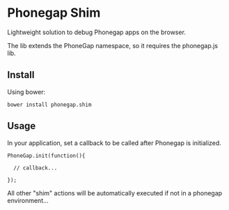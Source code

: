 # Phonegap Shim

Lightweight solution to debug Phonegap apps on the browser. 

The lib extends the PhoneGap namespace, so it requires the phonegap.js lib.


## Install

Using bower:
```
bower install phonegap.shim
```

## Usage 

In your application, set a callback to be called after Phonegap is initialized. 

```
PhoneGap.init(function(){
  
  // callback...

});
```

All other "shim" actions will be automatically executed if not in a phonegap environment... 

